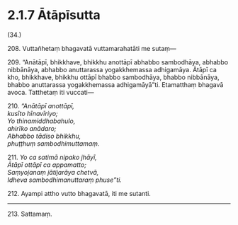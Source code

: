 

# 2.1.7 Ātāpīsutta




(34.)

208\. Vuttañhetaṃ bhagavatā vuttamarahatāti me sutaṃ—

209\. “Anātāpī, bhikkhave, bhikkhu anottāpī abhabbo sambodhāya, abhabbo nibbānāya, abhabbo anuttarassa yogakkhemassa adhigamāya. Ātāpī ca kho, bhikkhave, bhikkhu ottāpī bhabbo sambodhāya, bhabbo nibbānāya, bhabbo anuttarassa yogakkhemassa adhigamāyā”ti. Etamatthaṃ bhagavā avoca. Tatthetaṃ iti vuccati—

210\. _“Anātāpī anottāpī,_  
_kusīto hīnavīriyo;_  
_Yo thinamiddhabahulo,_  
_ahirīko anādaro;_  
_Abhabbo tādiso bhikkhu,_  
_phuṭṭhuṃ sambodhimuttamaṃ._  


211\. _Yo ca satimā nipako jhāyī,_  
_Ātāpī ottāpī ca appamatto;_  
_Saṃyojanaṃ jātijarāya chetvā,_  
_Idheva sambodhimanuttaraṃ phuse”ti._  


212\. Ayampi attho vutto bhagavatā, iti me sutanti.

---

213\. Sattamaṃ.





